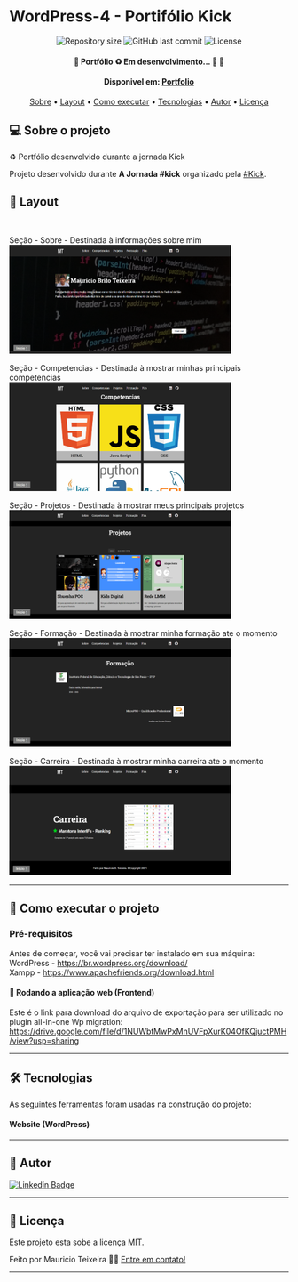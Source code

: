 # WordPress-4 - Portifólio Kick

<p align="center">

  <img alt="Repository size" src="https://img.shields.io/github/repo-size/m-brito/WordPress-4">
  
  <img alt="GitHub last commit" src="https://img.shields.io/github/last-commit/m-brito/WordPress-4">
    
  <img alt="License" src="https://img.shields.io/badge/license-MIT-brightgreen">  
 
</p>

<h4 align="center"> 
	🚧  Portfólio ♻️ Em desenvolvimento... 🚀 🚧
</h4>

<h4 align="center"> 
  Disponivel em: <a href="http://mauricio-brito.soukick.ml/">Portfolio</a>
</h4>

<p align="center">
 <a href="#-sobre-o-projeto">Sobre</a> •
 <a href="#-layout">Layout</a> • 
 <a href="#-como-executar-o-projeto">Como executar</a> • 
 <a href="#-tecnologias">Tecnologias</a> • 
 <a href="#-autor">Autor</a> • 
 <a href="#user-content--licença">Licença</a>
</p>


## 💻 Sobre o projeto

♻️ Portfólio desenvolvido durante a jornada Kick

Projeto desenvolvido durante **A Jornada #kick** organizado pela [#Kick](http://soukick.com.br/).

## 🎨 Layout

<p style="display: flex; align-items: flex-start; justify-content: center;"> <br>

Seção - Sobre - Destinada à informações sobre mim <br>
  <img alt="Sobre" title="#Sobre" src="./fotos/sobre.PNG" width="400px">

Seção - Competencias - Destinada à mostrar minhas principais competencias <br>
  <img alt="Competencias" title="#Competencias" src="./fotos/competencias.PNG" width="400px">

Seção - Projetos - Destinada à mostrar meus principais projetos <br>
  <img alt="Projetos" title="#Projetos" src="./fotos/projetos.PNG" width="400px">
  
Seção - Formação - Destinada à mostrar minha formação ate o momento <br>
  <img alt="Formacao" title="#Formacao" src="./fotos/formacao.PNG" width="400px">
  
Seção - Carreira - Destinada à mostrar minha carreira ate o momento <br>
  <img alt="Carreira" title="#Carreira" src="./fotos/carreira.PNG" width="400px">
</p>

---

## 🚀 Como executar o projeto

### Pré-requisitos

Antes de começar, você vai precisar ter instalado em sua máquina: <br>
WordPress - https://br.wordpress.org/download/ <br>
Xampp - https://www.apachefriends.org/download.html <br>

#### 🧭 Rodando a aplicação web (Frontend)


Este é o link para download do arquivo de exportação para ser utilizado no plugin all-in-one Wp migration: <br> https://drive.google.com/file/d/1NUWbtMwPxMnUVFpXurK04OfKQjuctPMH/view?usp=sharing

---

## 🛠 Tecnologias

As seguintes ferramentas foram usadas na construção do projeto:

#### **Website**  (WordPress)

---


## 🦸 Autor

[![Linkedin Badge](https://img.shields.io/badge/-Mauricio-blue?style=flat-square&logo=Linkedin&logoColor=white&link=https://www.linkedin.com/in/mauricio-teixeira-37a932196/)](https://www.linkedin.com/in/mauricio-teixeira-37a932196/)

---

## 📝 Licença

Este projeto esta sobe a licença [MIT](./LICENSE).

Feito por Mauricio Teixeira 👋🏽 [Entre em contato!](https://www.linkedin.com/in/mauricio-teixeira-37a932196/)

---
